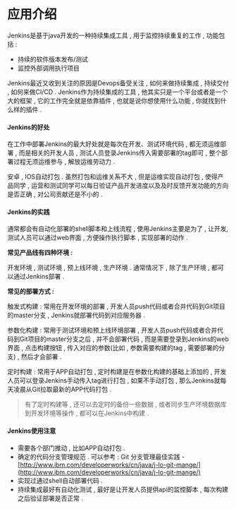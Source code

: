 # 应用介绍

Jenkins是基于java开发的一种持续集成工具 , 用于监控持续重复的工作 , 功能包括 :

* 持续的软件版本发布/测试
* 监控外部调用执行项目

Jenkins最近又收到关注的原因是Devops备受关注 , 如何来做持续集成 , 持续交付 , 如何来做CI/CD . Jenkins作为持续集成的工具 , 他其实只是一个平台或者是一个大的框架 , 它的工作完全就是依靠插件 , 也就是说你想使用什么功能 , 你就找到什么样的插件 .

#### **Jenkins的好处**

在工作中部署Jenkins的最大好处就是每次在开发、测试环境代码 , 都无须运维部署 , 而是相关的开发人员 , 测试人员登录Jenkins传入需要部署的tag即可 , 整个部署过程无须运维参与 , 解放运维劳动力 .

安卓 , IOS自动打包 . 虽然打包和运维关系不大 , 但是运维实现自动打包 , 使得产品同学 , 运营和测试同学可以每日验证产品开发进度以及及时反馈开发功能的方向是否正确 , 对公司贡献还是不小的 .

#### **Jenkins的实践**

通常都会有自动化部署的shell脚本和上线流程 , 使用Jenkins主要是为了 , 让开发,测试人员可以通过web界面 , 方便操作执行脚本 , 实现部署的动作 .

**常见产品线有四种环境 :**

开发环境 , 测试环境 , 预上线环境 , 生产环境 . 通常情况下 , 除了生产环境 , 都可以通过Jenkins部署 .

**常见的部署方式 :**

触发式构建 : 常用在开发环境的部署 , 开发人员push代码或者合并代码到Git项目的master分支 , Jenkins就部署代码到对应服务器 .

参数化构建 : 常用于测试环境和预上线环境部署 , 开发人员push代码或者合并代码到Git项目的master分支之后 , 并不会部署代码 , 而是需要登录到Jenkins的web界面 , 点击构建按钮 , 传入对应的参数\(比如 , 参数需要构建的tag , 需要部署的分支\) , 然后才会部署 .

定时构建 : 常用于APP自动打包 , 定时构建是在参数化构建的基础上添加的 , 开发人员可以登录Jenkins手动传入tag进行打包 , 如果不手动打包 , 那么Jenkins就每天凌晨从Git拉取最新的APP代码打包 .

> 有了定时构建等 , 还可以去定时的备份一些数据 , 或者同步生产环境数据库到开发环境等操作 , 都可以在Jenkins中构建 .

#### Jenkins使用注意

* 需要各个部门推动 , 比如APP自动打包 .
* 确定的代码分支管理规范 . 可以参考 : Git 分支管理最佳实践 - [http://www.ibm.com/developerworks/cn/java/j-lo-git-mange/](http://www.ibm.com/developerworks/cn/java/j-lo-git-mange/)
* 实现过通过shell自动部署代码 .
* 持续集成最好有自动化测试 , 最好是让开发人员提供api的监控脚本 , 每次构建之后验证部署是否正常 .



